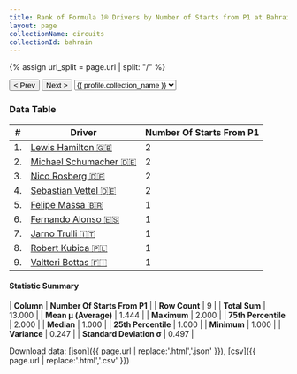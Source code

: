 ```yaml
---
title: Rank of Formula 1® Drivers by Number of Starts from P1 at Bahrain International Circuit
layout: page
collectionName: circuits
collectionId: bahrain
---
```


{% assign url_split = page.url | split: "/" %}
<div id="collection-navigation">
<button onclick="selector.options[selector.selectedIndex-1].value && (window.location = selector.options[selector.selectedIndex-1].value);">&lt; Prev</button>
<button onclick="selector.options[selector.selectedIndex+1].value && (window.location = selector.options[selector.selectedIndex+1].value);">Next &gt;</button>
<select id="selector" onchange="this.options[this.selectedIndex].value && (window.location = this.options[this.selectedIndex].value);">
  {% for collectionId in site.data[page.collectionName].refs %}
    {% if collectionId == page.collectionId %}
      {% assign selected = "selected" %}
    {% else %}
      {% assign selected = "" %}
    {% endif %}
    {% assign profile = site.data[page.collectionName][collectionId].profile %}
    <option value="/f1/{{ page.collectionName }}/{{ collectionId }}/{{ url_split[4] }}" {{ selected }}>{{ profile.collection_name }}</option>
  {% endfor %}
</select>
</div>

<canvas id="chart" width="400" height="180"></canvas>
<script>
var data = {
  "labels" : [
    "Lewis Hamilton",
    "Michael Schumacher",
    "Nico Rosberg",
    "Sebastian Vettel",
    "Felipe Massa",
    "Fernando Alonso",
    "Jarno Trulli",
    "Robert Kubica",
    "Valtteri Bottas"
  ],
  "datasets" : [
    {
      "label" : "Number Of Starts From P1",
      "data" : [
        2,
        2,
        2,
        2,
        1,
        1,
        1,
        1,
        1
      ],
      "borderColor" : [
        "#1D181E",
        "#1D181E",
        "#1D181E",
        "#1D181E",
        "#1D181E",
        "#1D181E",
        "#1D181E",
        "#1D181E",
        "#1D181E"
      ],
      "borderWidth" : 1,
      "backgroundColor" : [
        "#9C8E8D",
        "#9C8E8D",
        "#9C8E8D",
        "#9C8E8D",
        "#9C8E8D",
        "#9C8E8D",
        "#9C8E8D",
        "#9C8E8D",
        "#9C8E8D"
      ]
    }
  ]
};
var options = {
  legend: {
    display: false
  },
  scales: {
    xAxes: [{
      ticks: {
        beginAtZero: true,
        maxRotation: 180,
        display: window.innerWidth > 800
      }
    }],
    yAxes: [{
      ticks: {
        beginAtZero: true
      }
    }]
  },
  onResize: function(chart, size) {
    chart.options.scales.xAxes[0].ticks.display = size.width > 800;
  }
};
var chart = new Chart("chart", {
    data: data,
    type: 'bar',
    options: options
});
</script>



### Data Table

| # | Driver | Number Of Starts From P1 |
|--|--|--|
| 1. | [Lewis Hamilton 🇬🇧](/f1/drivers/hamilton) | 2 |
| 2. | [Michael Schumacher 🇩🇪](/f1/drivers/michael_schumacher) | 2 |
| 3. | [Nico Rosberg 🇩🇪](/f1/drivers/rosberg) | 2 |
| 4. | [Sebastian Vettel 🇩🇪](/f1/drivers/vettel) | 2 |
| 5. | [Felipe Massa 🇧🇷](/f1/drivers/massa) | 1 |
| 6. | [Fernando Alonso 🇪🇸](/f1/drivers/alonso) | 1 |
| 7. | [Jarno Trulli 🇮🇹](/f1/drivers/trulli) | 1 |
| 8. | [Robert Kubica 🇵🇱](/f1/drivers/kubica) | 1 |
| 9. | [Valtteri Bottas 🇫🇮](/f1/drivers/bottas) | 1 |

#### Statistic Summary

| **Column** | **Number Of Starts From P1** |
| **Row Count** | 9 |
| **Total Sum** | 13.000 |
| **Mean μ (Average)** | 1.444 |
| **Maximum** | 2.000 |
| **75th Percentile** | 2.000 |
| **Median** | 1.000 |
| **25th Percentile** | 1.000 |
| **Minimum** | 1.000 |
| **Variance** | 0.247 |
| **Standard Deviation σ** | 0.497 |

Download data: [json]({{ page.url | replace:'.html','.json' }}), [csv]({{ page.url | replace:'.html','.csv' }})
